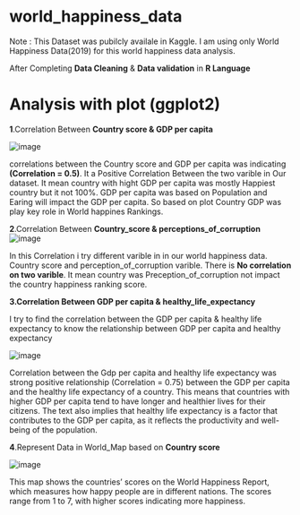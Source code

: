 # world_happiness_data
Note : This Dataset was pubilcly availale in Kaggle. I am using only  World Happiness Data(2019) for this world happiness data analysis.

After Completing **Data Cleaning** & **Data validation** in **R Language**
 # Analysis with plot (ggplot2)

**1**.Correlation Between **Country score & GDP per capita**

![image](https://github.com/SivA20026/world_happiness_data/assets/137447479/a3ac6e56-0d39-46b5-88ec-fd0aef4ee5aa)

 correlations between the Country score and GDP per capita was indicating **(Correlation = 0.5)**. It a Positive Correlation Between the two varible in Our dataset. It mean country with hight GDP per capita was mostly Happiest country but it not 100%.  GDP per capita was based on Population and Earing will impact the GDP per capita. So based on plot Country GDP was play key role in World happines Rankings.

**2**.Correlation Between **Country_score & perceptions_of_corruption**
![image](https://github.com/SivA20026/world_happiness_data/assets/137447479/08740ca6-cef6-417f-9603-f0d3945111cc)
 
 In this Correlation i try different varible in in our world happiness data. Country score and perception_of_corruption varible. There is **No correlation on two varible**. It mean country was Preception_of_corruption not impact the country happiness ranking score.

****3**.Correlation Between **GDP per capita  & healthy_life_expectancy****

I try to find the correlation between the GDP per capita & healthy life expectancy to know the relationship between GDP per capita and healthy expectancy

![image](https://github.com/SivA20026/world_happiness_data/assets/137447479/173c4c47-9f3a-4c47-8964-900cd818999e)
 
 Correlation between the Gdp per capita and healthy life expectancy was  strong positive relationship (Correlation = 0.75) between the GDP per capita and the healthy life expectancy of a country. This means that countries with higher GDP per capita tend to have longer and healthier lives for their citizens. The text also implies that healthy life expectancy is a factor that contributes to the GDP per capita, as it reflects the productivity and well-being of the population.



**4**.Represent Data in World_Map based on **Country score**

![image](https://github.com/SivA20026/world_happiness_data/assets/137447479/b239c6be-6b16-41bc-9856-bd5465f4bcf3)

This map shows the countries’ scores on the World Happiness Report, which measures how happy people are in different nations. The scores range from 1 to 7, with higher scores indicating more happiness.
